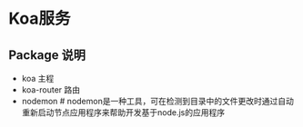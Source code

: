 # Koa服务

## Package 说明
* koa 主程
* koa-router 路由
* nodemon # nodemon是一种工具，可在检测到目录中的文件更改时通过自动重新启动节点应用程序来帮助开发基于node.js的应用程序
    
